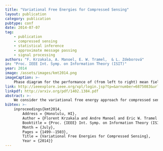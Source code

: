 ```yaml
---
title: "Variational Free Energies for Compressed Sensing"
layout: publication
category: publication
pubtype: conf
date: 2014-07-07
tag: 
    - publication
    - compressed sensing
    - statistical inference
    - approximate message passing
    - signal processing
authors: "F. Krzakala, A. Manoel, E. W. Tramel,  & L. Zdeborová"
in: "Proc. IEEE Int. Symp. on Information Theory (ISIT)"
year: 2014
image: /assets/images/kmt2014.png
imageCaption: >-
    Phase diagram for the performance of (from left to right) mean field, mean field with noise learning, and Bethe in the \(\alpha–\rho\) plane using Gaussian noise with \(\Delta_0 = 10^{−8}\), \(N = 1024\), \(\alpha = M/N\), and \(\rho = K/N\). The measurements y are generated using matrix F with iid Gaussian elements of zero mean and unit variance. These numerical results were obtained using the function `fmin_l_bfgs_b` of the Scipy package to minimize the free energy (10) (left and center) and (24) (right). The lines denote (from bottom to top) the optimal threshold for noiseless compressed sensing (straight dashed line, e.g. [12]), the Bayesian AMP phase transition for a Gauss-Bernoulli signal (reached in the right panel, see [3]) and the Donoho-Tanner transition for convex l1 reconstruction [13]. <b>Left:</b> In the pure mean field case, reconstruction is always mediocre. Center: With noise learning, the performance greatly improves and, in particular, outperforms convex optimization. <b>Right:</b> The best results are obtained by the minimization of the Bethe free energy which gives the same results as the AMP algorithm.
link: http://ieeexplore.ieee.org/xpl/login.jsp?tp=&arnumber=6875083&url=http%3A%2F%2Fieeexplore.ieee.org%2Fxpls%2Fabs_all.jsp%3Farnumber%3D6875083
linkpdf: http://arxiv.org/pdf/1402.1384.pdf
abstract: >-
    We consider the variational free energy approach for compressed sensing. We first show that the naïve mean field approach performs remarkably well when coupled with a noise learning procedure. We also notice that it leads to the same equations as those used for iterative thresholding. We then discuss the Bethe free energy and how it corresponds to the fixed points of the approximate message passing algorithm. In both cases, we test numerically the direct optimization of the free energies as a converging sparse-estimation algorithm.
bibtex: >-
    inproceedings{kmt2014,
        Address = {Honolulu, HI},
        Author = {Florent Krzakala and Andre Manoel and Eric W. Tramel and Lenka Zdeborov\'{a}},
        Booktitle = {Proc. {IEEE} Int. Symp. on Information Theory (ISIT)},
        Month = {July},
        Pages = {1499--1503},
        Title = {Variational Free Energies for Compressed Sensing},
        Year = {2014}}
---
```

